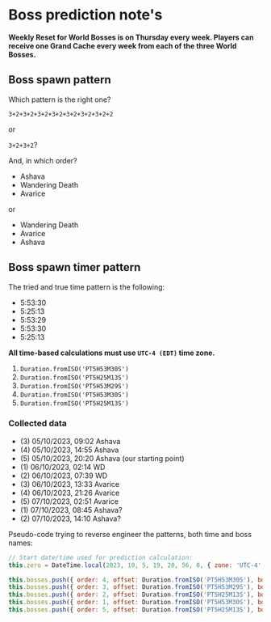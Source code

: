 Boss prediction note's
======================

**Weekly Reset for World Bosses is on Thursday every week. Players can receive one Grand Cache every week from each of the three World Bosses.**

Boss spawn pattern
------------------

Which pattern is the right one?

`3+2+3+2+3+2+3+2+3+2+3+2+3+2+2`

or

`3+2+3+2`?

And, in which order?

- Ashava
- Wandering Death
- Avarice

or

- Wandering Death
- Avarice
- Ashava

Boss spawn timer pattern
------------------------

The tried and true time pattern is the following:

- 5:53:30
- 5:25:13
- 5:53:29
- 5:53:30
- 5:25:13

**All time-based calculations must use `UTC-4 (EDT)` time zone.**

1. `Duration.fromISO('PT5H53M30S')`
2. `Duration.fromISO('PT5H25M13S')`
3. `Duration.fromISO('PT5H53M29S')`
4. `Duration.fromISO('PT5H53M30S')`
5. `Duration.fromISO('PT5H25M13S')`

### Collected data

- (3) 05/10/2023, 09:02 Ashava
- (4) 05/10/2023, 14:55 Ashava
- (5) 05/10/2023, 20:20 Ashava (our starting point)
- (1) 06/10/2023, 02:14 WD
- (2) 06/10/2023, 07:39 WD
- (3) 06/10/2023, 13:33 Avarice
- (4) 06/10/2023, 21:26 Avarice
- (5) 07/10/2023, 02:51 Avarice
- (1) 07/10/2023, 08:45 Ashava?
- (2) 07/10/2023, 14:10 Ashava?

Pseudo-code trying to reverse engineer the patterns, both time and boss names:

```javascript
// Start date/time used for prediction calculation:
this.zero = DateTime.local(2023, 10, 5, 19, 20, 56, 0, { zone: 'UTC-4' }); // 06/10/2023, 02:14 WD
```

```javascript
this.bosses.push({ order: 4, offset: Duration.fromISO('PT5H53M30S'), boss: this.AS});
this.bosses.push({ order: 3, offset: Duration.fromISO('PT5H53M29S'), boss: this.AS});
this.bosses.push({ order: 2, offset: Duration.fromISO('PT5H25M13S'), boss: this.AS});
this.bosses.push({ order: 1, offset: Duration.fromISO('PT5H53M30S'), boss: this.AS});
this.bosses.push({ order: 5, offset: Duration.fromISO('PT5H25M13S'), boss: this.AS}); // 05/10 20:20h Ashava
```
